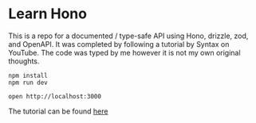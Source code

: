 # Learn Hono
This is a repo for a documented / type-safe API using Hono, drizzle, zod, and OpenAPI. It was completed by following a tutorial by Syntax on YouTube. The code was typed by me however it is not my own original thoughts.

```
npm install
npm run dev
```

```
open http://localhost:3000
```

The tutorial can be found [here](https://www.youtube.com/watch?v=sNh9PoM9sUE)
